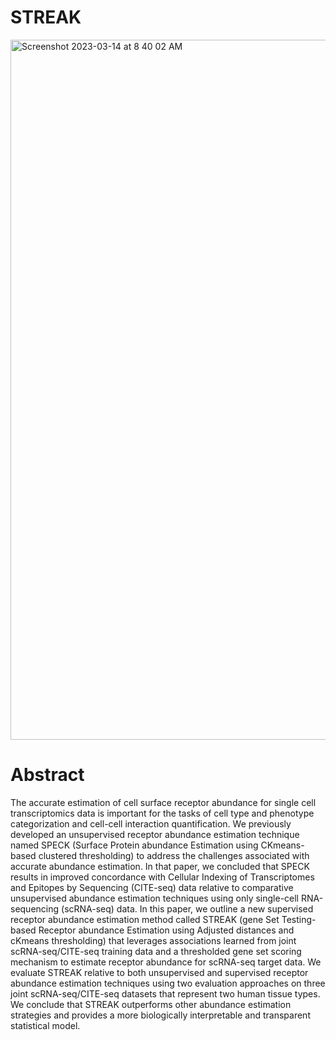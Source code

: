 # STREAK 
<img width="1120" alt="Screenshot 2023-03-14 at 8 40 02 AM" src="https://user-images.githubusercontent.com/46649424/225003703-683fedcb-115a-47e3-aefb-12264169fb18.png">

# Abstract
The accurate estimation of cell surface receptor abundance for single cell transcriptomics data is important for the tasks of cell type and phenotype categorization and cell-cell interaction quantification. We previously developed an unsupervised receptor abundance estimation technique named SPECK (Surface Protein abundance Estimation using CKmeans-based clustered thresholding) to address the challenges associated with accurate abundance estimation. In that paper, we concluded that SPECK results in improved concordance with Cellular Indexing of Transcriptomes and Epitopes by Sequencing (CITE-seq) data relative to comparative unsupervised abundance estimation techniques using only single-cell RNA-sequencing (scRNA-seq) data. In this paper, we outline a new supervised receptor abundance estimation method called STREAK (gene Set Testing-based Receptor abundance Estimation using Adjusted distances and cKmeans thresholding) that leverages associations learned from joint scRNA-seq/CITE-seq training data and a thresholded gene set scoring mechanism to estimate receptor abundance for scRNA-seq target data. We evaluate STREAK relative to both unsupervised and supervised receptor abundance estimation techniques using two evaluation approaches on three joint scRNA-seq/CITE-seq datasets that represent two human tissue types. We conclude that STREAK outperforms other abundance estimation strategies and provides a more biologically interpretable and transparent statistical model.
